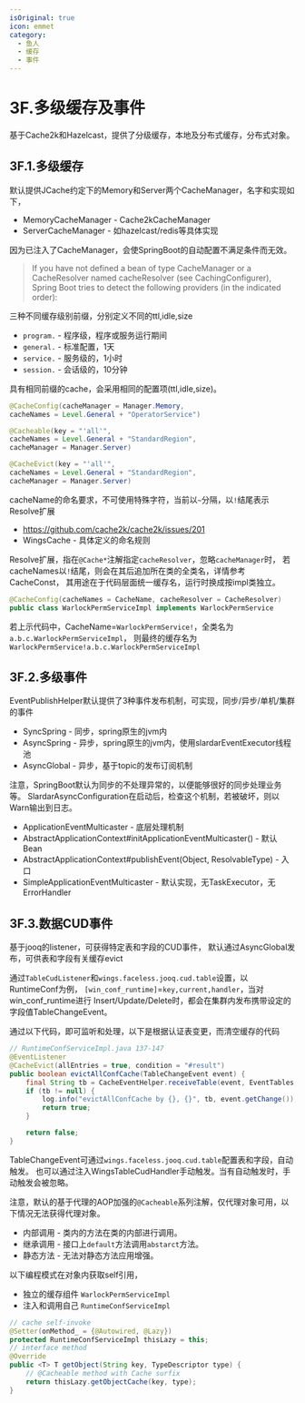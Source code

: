 ```yaml
---
isOriginal: true
icon: emmet
category:
  - 鱼人
  - 缓存
  - 事件
---
```


# 3F.多级缓存及事件

基于Cache2k和Hazelcast，提供了分级缓存，本地及分布式缓存，分布式对象。

## 3F.1.多级缓存

默认提供JCache约定下的Memory和Server两个CacheManager，名字和实现如下，

* MemoryCacheManager - Cache2kCacheManager
* ServerCacheManager - 如hazelcast/redis等具体实现

因为已注入了CacheManager，会使SpringBoot的自动配置不满足条件而无效。

> If you have not defined a bean of type CacheManager or
> a CacheResolver named cacheResolver (see CachingConfigurer),
> Spring Boot tries to detect the following providers (in the indicated order):

三种不同缓存级别前缀，分别定义不同的ttl,idle,size

* `program.` - 程序级，程序或服务运行期间
* `general.` - 标准配置，1天
* `service.` - 服务级的，1小时
* `session.` - 会话级的，10分钟

具有相同前缀的cache，会采用相同的配置项(ttl,idle,size)。

```java
@CacheConfig(cacheManager = Manager.Memory,
cacheNames = Level.General + "OperatorService")

@Cacheable(key = "'all'",
cacheNames = Level.General + "StandardRegion",
cacheManager = Manager.Server)

@CacheEvict(key = "'all'",
cacheNames = Level.General + "StandardRegion",
cacheManager = Manager.Server)
```

cacheName的命名要求，不可使用特殊字符，当前以`~`分隔，以`!`结尾表示Resolve扩展

* <https://github.com/cache2k/cache2k/issues/201>
* WingsCache - 具体定义的命名规则

Resolve扩展，指在`@Cache*`注解指定`cacheResolver`，忽略`cacheManager`时，
若cacheNames以`!`结尾，则会在其后追加所在类的全类名，详情参考 CacheConst，
其用途在于代码层面统一缓存名，运行时换成按impl类独立。

```java
@CacheConfig(cacheNames = CacheName, cacheResolver = CacheResolver)
public class WarlockPermServiceImpl implements WarlockPermService
```

若上示代码中，CacheName=`WarlockPermService!`，全类名为`a.b.c.WarlockPermServiceImpl`，
则最终的缓存名为`WarlockPermService!a.b.c.WarlockPermServiceImpl`

## 3F.2.多级事件

EventPublishHelper默认提供了3种事件发布机制，可实现，同步/异步/单机/集群的事件

* SyncSpring - 同步，spring原生的jvm内
* AsyncSpring - 异步，spring原生的jvm内，使用slardarEventExecutor线程池
* AsyncGlobal - 异步，基于topic的发布订阅机制

注意，SpringBoot默认为同步的不处理异常的，以便能够很好的同步处理业务等。
SlardarAsyncConfiguration在启动后，检查这个机制，若被破坏，则以Warn输出到日志。

* ApplicationEventMulticaster - 底层处理机制
* AbstractApplicationContext#initApplicationEventMulticaster() - 默认Bean
* AbstractApplicationContext#publishEvent(Object, ResolvableType) - 入口
* SimpleApplicationEventMulticaster - 默认实现，无TaskExecutor，无ErrorHandler

## 3F.3.数据CUD事件

基于jooq的listener，可获得特定表和字段的CUD事件，
默认通过AsyncGlobal发布，可供表和字段有关缓存evict

通过`TableCudListener`和`wings.faceless.jooq.cud.table`设置，以RuntimeConf为例，
`[win_conf_runtime]`=`key,current,handler`，当对win_conf_runtime进行
Insert/Update/Delete时，都会在集群内发布携带设定的字段值TableChangeEvent。

通过以下代码，即可监听和处理，以下是根据认证表变更，而清空缓存的代码

```java
// RuntimeConfServiceImpl.java 137-147
@EventListener
@CacheEvict(allEntries = true, condition = "#result")
public boolean evictAllConfCache(TableChangeEvent event) {
    final String tb = CacheEventHelper.receiveTable(event, EventTables, DELETE | UPDATE);
    if (tb != null) {
        log.info("evictAllConfCache by {}, {}", tb, event.getChange());
        return true;
    }

    return false;
}
```

TableChangeEvent可通过`wings.faceless.jooq.cud.table`配置表和字段，自动触发。
也可以通过注入WingsTableCudHandler手动触发。当有自动触发时，手动触发会被忽略。

注意，默认的基于代理的AOP加强的`@Cacheable`系列注解，仅代理对象可用，以下情况无法获得代理对象。

* 内部调用 - 类内的方法在类的内部进行调用。
* 继承调用 - 接口上`default`方法调用`abstarct`方法。
* 静态方法 - 无法对静态方法应用增强。

以下编程模式在对象内获取self引用，

* 独立的缓存组件 `WarlockPermServiceImpl`
* 注入和调用自己 `RuntimeConfServiceImpl`

```java
// cache self-invoke
@Setter(onMethod_ = {@Autowired, @Lazy})
protected RuntimeConfServiceImpl thisLazy = this;
// interface method
@Override
public <T> T getObject(String key, TypeDescriptor type) {
    // @Cacheable method with Cache surfix
    return thisLazy.getObjectCache(key, type);
}
```
